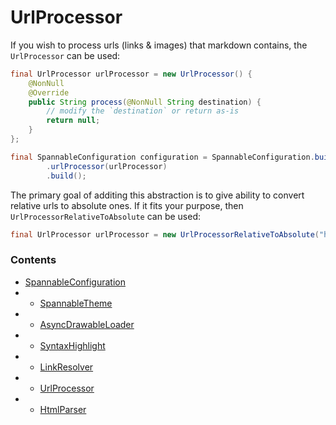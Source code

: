 # UrlProcessor

If you wish to process urls (links & images) that markdown contains, the `UrlProcessor` can be used:
```java
final UrlProcessor urlProcessor = new UrlProcessor() {
    @NonNull
    @Override
    public String process(@NonNull String destination) {
        // modify the `destination` or return as-is
        return null;
    }
};

final SpannableConfiguration configuration = SpannableConfiguration.builder(this)
        .urlProcessor(urlProcessor)
        .build();
```
The primary goal of additing this abstraction is to give ability to convert relative urls to absolute ones. If it fits your purpose, then `UrlProcessorRelativeToAbsolute` can be used:
```java
final UrlProcessor urlProcessor = new UrlProcessorRelativeToAbsolute("https://this-is-base.org");
```

### Contents

* [SpannableConfiguration]
* * [SpannableTheme]
* * [AsyncDrawableLoader]
* * [SyntaxHighlight]
* * [LinkResolver]
* * [UrlProcessor]
* * [HtmlParser]


[SpannableConfiguration]: ./SpannableConfiguration.md
[SpannableTheme]: ./SpannableTheme.md
[AsyncDrawableLoader]: ./AsyncDrawableLoader.md
[SyntaxHighlight]: ./SyntaxHighlight.md
[LinkResolver]: ./LinkResolver.md
[UrlProcessor]: ./UrlProcessor.md
[HtmlParser]: ./HtmlParser.md